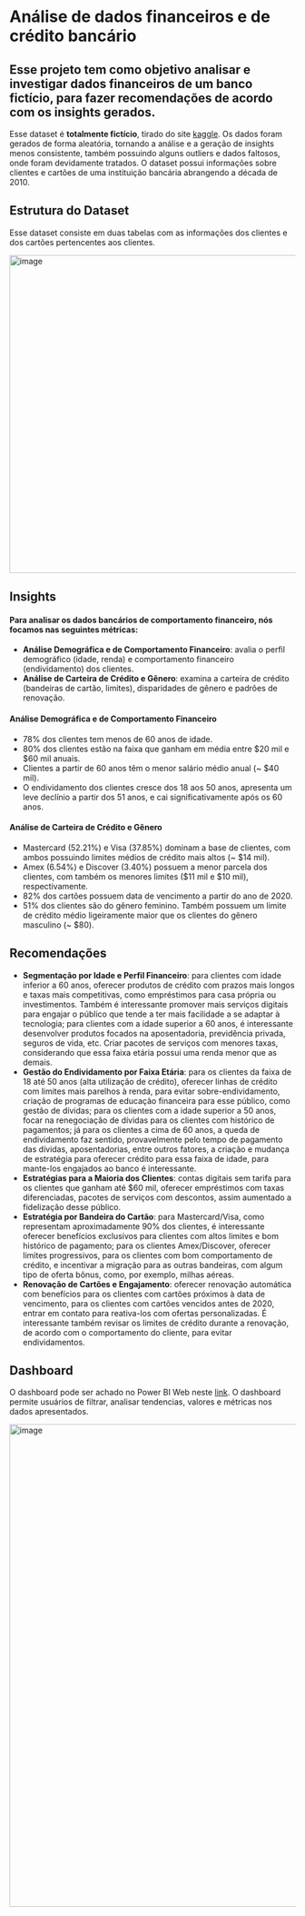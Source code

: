 # Análise de dados financeiros e de crédito bancário
## Esse projeto tem como objetivo analisar e investigar dados financeiros de um banco fictício, para fazer recomendações de acordo com os insights gerados.

Esse dataset é **totalmente fictício**, tirado do site [kaggle](https://www.kaggle.com/). Os dados foram gerados de forma aleatória, tornando a análise e a geração de insights menos consistente, também possuindo alguns outliers e dados faltosos, onde foram devidamente tratados. 
O dataset possui informações sobre clientes e cartões de uma instituição bancária abrangendo a década de 2010.

## Estrutura do Dataset
Esse dataset consiste em duas tabelas com as informações dos clientes e dos cartões pertencentes aos clientes.

<img width="560" alt="image" src="https://github.com/user-attachments/assets/d908adfb-e301-4f9c-bcef-0d59794edf82">

## Insights
#### Para analisar os dados bancários de comportamento financeiro, nós focamos nas seguintes métricas:
- **Análise Demográfica e de Comportamento Financeiro**: avalia o perfil demográfico (idade, renda) e comportamento financeiro (endividamento) dos clientes.
- **Análise de Carteira de Crédito e Gênero**: examina a carteira de crédito (bandeiras de cartão, limites), disparidades de gênero e padrões de renovação.

#### Análise Demográfica e de Comportamento Financeiro
- 78% dos clientes tem menos de 60 anos de idade.
- 80% dos clientes estão na faixa que ganham em média entre $20 mil e $60 mil anuais.
- Clientes a partir de 60 anos têm o menor salário médio anual (~ $40 mil).
- O endividamento dos clientes cresce dos 18 aos 50 anos, apresenta um leve declínio a partir dos 51 anos, e cai significativamente após os 60 anos.
  
#### Análise de Carteira de Crédito e Gênero
- Mastercard (52.21%) e Visa (37.85%) dominam a base de clientes, com ambos possuindo limites médios de crédito mais altos (~ $14 mil).
- Amex (6.54%) e Discover (3.40%) possuem a menor parcela dos clientes, com também os menores limites ($11 mil e $10 mil), respectivamente.
- 82% dos cartões possuem data de vencimento a partir do ano de 2020.
- 51% dos clientes são do gênero feminino. Também possuem um limite de crédito médio ligeiramente maior que os clientes do gênero masculino (~ $80).

## Recomendações
- **Segmentação por Idade e Perfil Financeiro**: para clientes com idade inferior a 60 anos, oferecer produtos de crédito com prazos mais longos e taxas mais competitivas, como empréstimos para casa própria ou investimentos. Também é interessante promover mais serviços digitais para engajar o público que tende a ter mais facilidade a se adaptar à tecnologia; para clientes com a idade superior a 60 anos, é interessante desenvolver produtos focados na aposentadoria, previdência privada, seguros de vida, etc. Criar pacotes de serviços com menores taxas, considerando que essa faixa etária possui uma renda menor que as demais.
- **Gestão do Endividamento por Faixa Etária**: para os clientes da faixa de 18 até 50 anos (alta utilização de crédito), oferecer linhas de crédito com limites mais parelhos à renda, para evitar sobre-endividamento, criação de programas de educação financeira para esse público, como gestão de dívidas; para os clientes com a idade superior a 50 anos, focar na renegociação de dívidas para os clientes com histórico de pagamentos; já para os clientes a cima de 60 anos, a queda de endividamento faz sentido, provavelmente pelo tempo de pagamento das dívidas, aposentadorias, entre outros fatores, a criação e mudança de estratégia para oferecer crédito para essa faixa de idade, para mante-los engajados ao banco é interessante. 
- **Estratégias para a Maioria dos Clientes**: contas digitais sem tarifa para os clientes que ganham até $60 mil, oferecer empréstimos com taxas diferenciadas, pacotes de serviços com descontos, assim aumentado a fidelização desse público.
- **Estratégia por Bandeira do Cartão**: para Mastercard/Visa, como representam aproximadamente 90% dos clientes, é interessante oferecer benefícios exclusivos para clientes com altos limites e bom histórico de pagamento; para os clientes Amex/Discover, oferecer limites progressivos, para os clientes com bom comportamento de crédito, e incentivar a migração para as outras bandeiras, com algum tipo de oferta bônus, como, por exemplo, milhas aéreas.
- **Renovação de Cartões e Engajamento**: oferecer renovação automática com benefícios para os clientes com cartões próximos à data de vencimento, para os clientes com cartões vencidos antes de 2020, entrar em contato para reativa-los com ofertas personalizadas. É interessante também revisar os limites de crédito durante a renovação, de acordo com o comportamento do cliente, para evitar endividamentos.

## Dashboard
O dashboard pode ser achado no Power BI Web neste [link](https://app.powerbi.com/view?r=eyJrIjoiZTNmMmJkNGQtMWZjYi00NjNiLThmOGUtMTgxOWY4ZTg4MDJhIiwidCI6ImQwYzY5OGQ0LWU0ZWEtNGVlOS1hNzlkLWYyZDdhNzgzOTljOCJ9). O dashboard permite usuários de filtrar, analisar tendencias, valores e métricas nos dados apresentados.

<img width="850" alt="image" src="https://github.com/user-attachments/assets/04a41ef5-89b0-4ea2-a962-bb27a05ef2c6">



